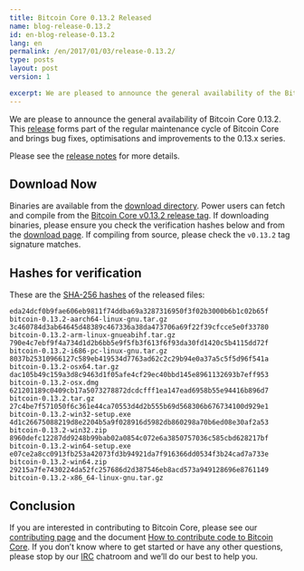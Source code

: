 ```yaml
---
title: Bitcoin Core 0.13.2 Released
name: blog-release-0.13.2
id: en-blog-release-0.13.2
lang: en
permalink: /en/2017/01/03/release-0.13.2/
type: posts
layout: post
version: 1

excerpt: We are pleased to announce the general availability of the Bitcoin Core 0.13.2.
---
```

We are please to announce the general availability of Bitcoin Core 0.13.2. This [release][release notes] forms part of the regular maintenance cycle of Bitcoin Core and brings bug fixes, optimisations and improvements to the 0.13.x series.

Please see the [release notes] for more details.

## Download Now

Binaries are available from the [download directory]. Power users can fetch and compile from the [Bitcoin Core v0.13.2 release tag](https://github.com/bitcoin/bitcoin/releases/tag/v0.13.2). If downloading binaries, please ensure you check the verification hashes below and from the [download page]. If compiling from source, please check the `v0.13.2` tag signature matches.

## Hashes for verification

These are the [SHA-256 hashes](https://bitcoin.org/bin/bitcoin-core-0.13.2/SHA256SUMS.asc) of the released files:

    eda24dcf0b9fae606eb9811f74ddba69a3287316950f3f02b3000b6b1c02b65f  bitcoin-0.13.2-aarch64-linux-gnu.tar.gz
    3c460784d3ab64645d48389c467336a38da473706a69f22f39cfcce5e0f33780  bitcoin-0.13.2-arm-linux-gnueabihf.tar.gz
    790e4c7ebf9f4a734d1d2b6bb5e9f5fb3f613f6f93da30fd1420c5b4115dd72f  bitcoin-0.13.2-i686-pc-linux-gnu.tar.gz
    8037b25310966127c589eb419534d7763ad62c2c29b94e0a37a5c5f5d96f541a  bitcoin-0.13.2-osx64.tar.gz
    dac105b49c159a3d8c9463d1f05afe4cf29ec40bbd145e8961132693b7eff953  bitcoin-0.13.2-osx.dmg
    621201189c0409cb17a5073278872dcdcfff1ea147ead6958b55e94416b896d7  bitcoin-0.13.2.tar.gz
    27c4be7f571050f6c361e44ca70553d4d2b555b69d568306b676734100d929e1  bitcoin-0.13.2-win32-setup.exe
    4d1c26675088219d8e2204b5a9f028916d5982db860298a70b6ed08e30af2a53  bitcoin-0.13.2-win32.zip
    8960defc12287dd9248b99bab02a0854c072e6a3850757036c585cbd628217bf  bitcoin-0.13.2-win64-setup.exe
    e07ce2a8cc0913fb253a42073fd3b94921da7f916366dd0534f3b24cad7a733e  bitcoin-0.13.2-win64.zip
    29215a7fe7430224da52fc257686d2d387546eb8acd573a949128696e8761149  bitcoin-0.13.2-x86_64-linux-gnu.tar.gz

## Conclusion

If you are interested in contributing to Bitcoin Core, please see our [contributing page](/en/contribute) and the document [How to contribute code to Bitcoin Core](/en/faq/contributing-code/). If you don’t know where to get started or have any other questions, please stop by our [IRC](https://en.bitcoin.it/wiki/IRC_channels) chatroom and we’ll do our best to help you.

[release notes]: /en/releases/0.13.2/
[download page]: https://bitcoin.org/en/download
[download directory]: https://bitcoin.org/bin/bitcoin-core-0.13.2/
